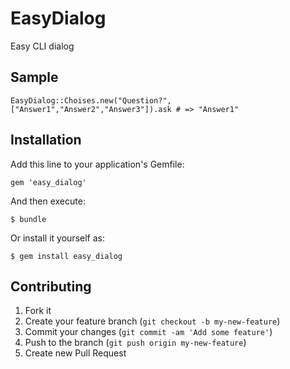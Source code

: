 # EasyDialog

Easy CLI dialog

## Sample

    EasyDialog::Choises.new("Question?", ["Answer1","Answer2","Answer3"]).ask # => "Answer1"


## Installation

Add this line to your application's Gemfile:

    gem 'easy_dialog'

And then execute:

    $ bundle

Or install it yourself as:

    $ gem install easy_dialog

## Contributing

1. Fork it
2. Create your feature branch (`git checkout -b my-new-feature`)
3. Commit your changes (`git commit -am 'Add some feature'`)
4. Push to the branch (`git push origin my-new-feature`)
5. Create new Pull Request
